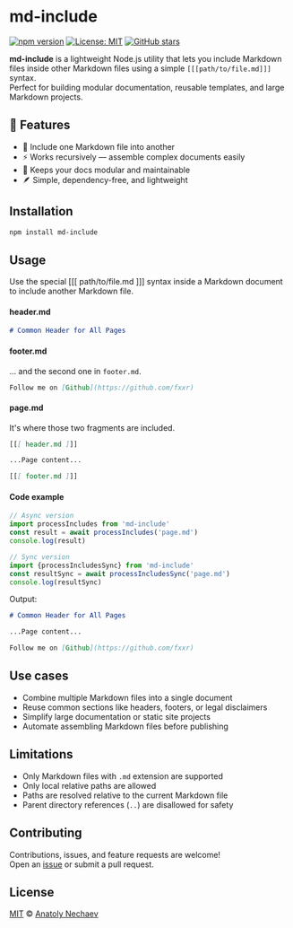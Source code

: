 # md-include

[![npm version](https://img.shields.io/npm/v/md-include.svg)](https://www.npmjs.com/package/md-include)
[![License: MIT](https://img.shields.io/badge/License-MIT-yellow.svg)](LICENSE)
[![GitHub stars](https://img.shields.io/github/stars/fxxr/md-include.svg?style=social)](https://github.com/fxxr/md-include)

**md-include** is a lightweight Node.js utility that lets you include Markdown files inside other Markdown files using a simple `[[[path/to/file.md]]]` syntax.  
Perfect for building modular documentation, reusable templates, and large Markdown projects.

## 🚀 Features

- 🧩 Include one Markdown file into another
- ⚡ Works recursively — assemble complex documents easily
- 🧱 Keeps your docs modular and maintainable
- 🪶 Simple, dependency-free, and lightweight

## Installation

```bash
npm install md-include
```

## Usage

Use the special [[[ path/to/file.md ]]] syntax inside a Markdown document to include another Markdown file.

#### header.md

```markdown
# Common Header for All Pages
```

#### footer.md

... and the second one in `footer.md`.

```markdown
Follow me on [Github](https://github.com/fxxr)
```

#### page.md

It's where those two fragments are included.

```markdown
[[[ header.md ]]]

...Page content...

[[[ footer.md ]]]
```

#### Code example

```javascript
// Async version
import processIncludes from 'md-include'
const result = await processIncludes('page.md')
console.log(result)

// Sync version
import {processIncludesSync} from 'md-include'
const resultSync = await processIncludesSync('page.md')
console.log(resultSync)
```

Output:

```markdown
# Common Header for All Pages

...Page content...

Follow me on [Github](https://github.com/fxxr)
```

## Use cases

- Combine multiple Markdown files into a single document
- Reuse common sections like headers, footers, or legal disclaimers
- Simplify large documentation or static site projects
- Automate assembling Markdown files before publishing

## Limitations

- Only Markdown files with `.md` extension are supported
- Only local relative paths are allowed 
- Paths are resolved relative to the current Markdown file
- Parent directory references (`..`) are disallowed for safety

## Contributing
Contributions, issues, and feature requests are welcome!  
Open an [issue](https://github.com/fxxr/md-include/issues) or 
submit a pull request.


## License

[MIT](LICENSE) © [Anatoly Nechaev](https://github.com/fxxr)